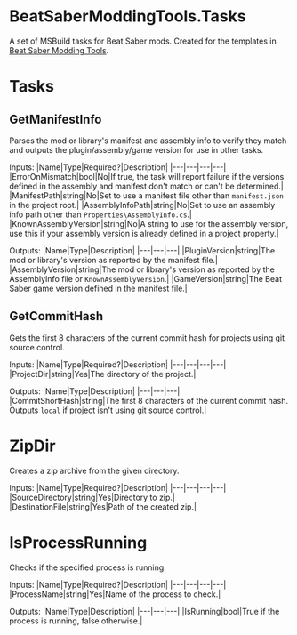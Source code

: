 # BeatSaberModdingTools.Tasks
A set of MSBuild tasks for Beat Saber mods. Created for the templates in [Beat Saber Modding Tools](https://github.com/Zingabopp/BeatSaberModdingTools).

# Tasks
## GetManifestInfo
Parses the mod or library's manifest and assembly info to verify they match and outputs the plugin/assembly/game version for use in other tasks.

Inputs:
|Name|Type|Required?|Description|
|---|---|---|---|
|ErrorOnMismatch|bool|No|If true, the task will report failure if the versions defined in the assembly and manifest don't match or can't be determined.|
|ManifestPath|string|No|Set to use a manifest file other than `manifest.json` in the project root.|
|AssemblyInfoPath|string|No|Set to use an assembly info path other than `Properties\AssemblyInfo.cs`.|
|KnownAssemblyVersion|string|No|A string to use for the assembly version, use this if your assembly version is already defined in a project property.|

Outputs:
|Name|Type|Description|
|---|---|---|
|PluginVersion|string|The mod or library's version as reported by the manifest file.|
|AssemblyVersion|string|The mod or library's version as reported by the AssemblyInfo file or `KnownAssemblyVersion`.|
|GameVersion|string|The Beat Saber game version defined in the manifest file.|

## GetCommitHash
Gets the first 8 characters of the current commit hash for projects using git source control.

Inputs:
|Name|Type|Required?|Description|
|---|---|---|---|
|ProjectDir|string|Yes|The directory of the project.|

Outputs:
|Name|Type|Description|
|---|---|---|
|CommitShortHash|string|The first 8 characters of the current commit hash. Outputs `local` if project isn't using git source control.|

# ZipDir
Creates a zip archive from the given directory.

Inputs:
|Name|Type|Required?|Description|
|---|---|---|---|
|SourceDirectory|string|Yes|Directory to zip.|
|DestinationFile|string|Yes|Path of the created zip.|

# IsProcessRunning
Checks if the specified process is running.

Inputs:
|Name|Type|Required?|Description|
|---|---|---|---|
|ProcessName|string|Yes|Name of the process to check.|

Outputs:
|Name|Type|Description|
|---|---|---|
|IsRunning|bool|True if the process is running, false otherwise.|










